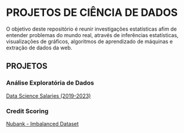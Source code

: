 # **PROJETOS DE CIÊNCIA DE DADOS**

O objetivo deste repositório é reunir investigações estatísticas afim de entender problemas do mundo real, através de inferências estatísticas, visualizações de gráficos, algoritmos de aprendizado de máquinas e extração de dados da web.

## **PROJETOS**

### **Análise Exploratória de Dados**

 [Data Science Salaries (2019-2023)](https://github.com/fayoshida/data-science/tree/aacfb6c6906dd90a0c7cf473f6e3f19d5013ad6c/DS-Salaries)

### **Credit Scoring**

 [Nubank - Imbalanced Dataset](https://github.com/fayoshida/data-science/tree/6a722a82616389d2362cf3f9810e392f5a59aa3b/Credit_Scoring_Imbalanced)
